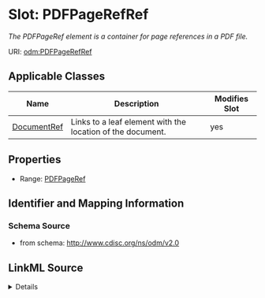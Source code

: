 # Slot: PDFPageRefRef


_The PDFPageRef element is a container for page references in a PDF file._



URI: [odm:PDFPageRefRef](http://www.cdisc.org/ns/odm/v2.0/PDFPageRefRef)



<!-- no inheritance hierarchy -->




## Applicable Classes

| Name | Description | Modifies Slot |
| --- | --- | --- |
[DocumentRef](DocumentRef.md) | Links to a leaf element with the location of the document. |  yes  |







## Properties

* Range: [PDFPageRef](PDFPageRef.md)





## Identifier and Mapping Information







### Schema Source


* from schema: http://www.cdisc.org/ns/odm/v2.0




## LinkML Source

<details>
```yaml
name: PDFPageRefRef
description: The PDFPageRef element is a container for page references in a PDF file.
from_schema: http://www.cdisc.org/ns/odm/v2.0
rank: 1000
identifier: false
alias: PDFPageRefRef
domain_of:
- DocumentRef
range: PDFPageRef

```
</details>